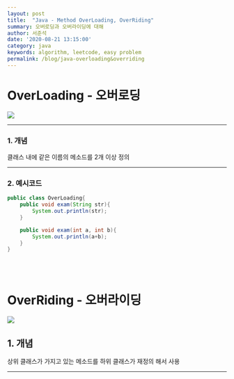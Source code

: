 ```yaml
---
layout: post
title:  "Java - Method OverLoading, OverRiding"
summary: 오버로딩과 오버라이딩에 대해
author: 서준석
date: '2020-08-21 13:15:00'
category: java
keywords: algorithm, leetcode, easy problem
permalink: /blog/java-overloading&overriding
---
```

# OverLoading - 오버로딩

<img src="../assets/images/java/methodoverloading.png"/>

<hr/>

### 1. 개념

클래스 내에 같은 이름의 메소드를 2개 이상 정의

<hr/>

### 2. 예시코드
``` java
public class OverLoading{
    public void exam(String str){
        System.out.println(str);
    }

    public void exam(int a, int b){
        System.out.println(a+b);
    }
}
```
<br/><br/>

# OverRiding - 오버라이딩

<img src="../assets/images/java/methodoverriding.png"/>

## 1. 개념

상위 클래스가 가지고 있는 메소드를 하위 클래스가 재정의 해서 사용

<hr/>
